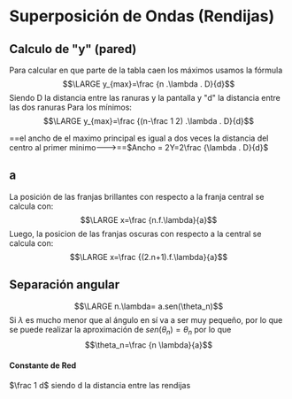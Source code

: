 # Superposición de Ondas (Rendijas)
## Calculo de "y" (pared)
Para calcular en que parte de la tabla caen los máximos usamos la fórmula
$$\LARGE y_{max}=\frac {n .\lambda . D}{d}$$ Siendo D la distancia entre las ranuras y la pantalla y "d" la distancia entre las dos ranuras 
Para los mínimos: 
$$\LARGE y_{max}=\frac {(n-\frac 1 2) .\lambda . D}{d}$$

==el ancho de el maximo principal es igual a dos veces la distancia del centro al primer minimo--->==$Ancho = 2Y=2\frac {\lambda . D}{d}$
## a
La posición de las franjas brillantes con respecto a la franja central se calcula con: 
	$$\LARGE x=\frac {n.f.\lambda}{a}$$
Luego, la posicion de las franjas oscuras con respecto a la central se calcula con:
	$$\LARGE x=\frac {(2.n+1).f.\lambda}{a}$$

## Separación angular
$$\LARGE n.\lambda= a.sen(\theta_n)$$ Si $\lambda$ es mucho menor que al ángulo en sí va a ser muy pequeño, por lo que se puede realizar la aproximación de $sen(\theta_n) = \theta_n$ por lo que
$$\theta_n=\frac {n \lambda}{a}$$

#### Constante de Red
$\frac 1 d$ siendo d la distancia entre las rendijas